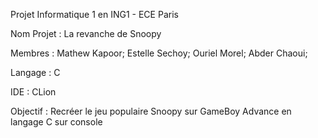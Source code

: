 Projet Informatique 1 en ING1 - ECE Paris

Nom Projet : La revanche de Snoopy

Membres : 
  Mathew Kapoor;
  Estelle Sechoy;
  Ouriel Morel;
  Abder Chaoui;

Langage : C 

IDE : CLion

Objectif : Recréer le jeu populaire Snoopy sur GameBoy Advance en langage C sur console

